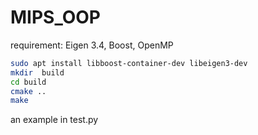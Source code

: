 # MIPS_OOP

requirement: Eigen 3.4, Boost, OpenMP
~~~bash
sudo apt install libboost-container-dev libeigen3-dev
mkdir  build
cd build
cmake ..
make
~~~

an example in test.py
